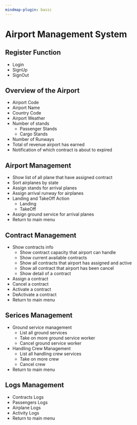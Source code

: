 ```yaml
---
mindmap-plugin: basic
---
```


# Airport Management System

## Register Function
- Login
- SignUp
- SignOut

## Overview of the Airport
- Airport Code
- Airport Name
- Country Code
- Airport Weather
- Number of stands
    - Passenger Stands
    - Cargo Stands
- Number of Runways
- Total of revenue airport has earned
- Notification of which contract is about to expired

## Airport Management
- Show list of all plane that have assigned contract
- Sort airplanes by state
- Assign stands for arrival planes
- Assign arrival runway for airplanes
- Landing and TakeOff Action
    - Landing
    - TakeOff
- Assign ground service for arrival planes
- Return to main menu

## Contract Management
- Show contracts info
    - Show contract capacity that airport can handle
    - Show current available contracts
    - Show all contracts that airport has assigned and active
    - Show all contract that airport has been cancel
    - Show detail of a contract
- Assign a contract
- Cancel a contract
- Activate a contract
- DeActivate a contract
- Return to main menu

## Serices Management
- Ground service management
    - List all ground services
    - Take on more ground service worker
    - Cancel ground service worker
- Handling Crew Management
    - List all handling crew services
    - Take on more crew
    - Cancel crew
- Return to main menu

## Logs Management
- Contracts Logs
- Passengers Logs
- Airplane Logs
- Activity Logs
- Return to main menu